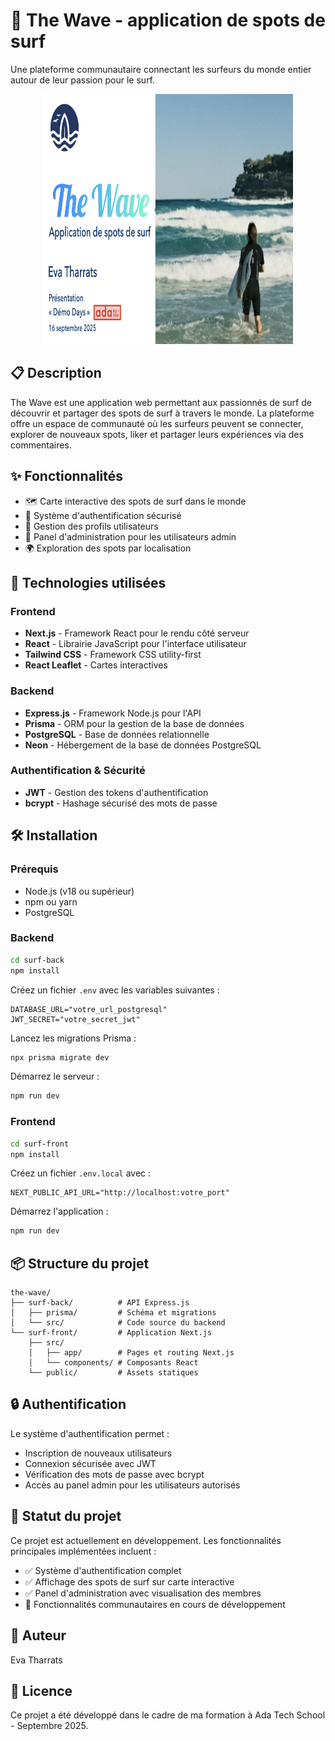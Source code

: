 # 🌊 The Wave - application de spots de surf

Une plateforme communautaire connectant les surfeurs du monde entier autour de leur passion pour le surf.

<p align="center">
<img src="the-wave.png" alt="visuel du site" width="400" height="400">
</p>

## 📋 Description

The Wave est une application web permettant aux passionnés de surf de découvrir et partager des spots de surf à travers le monde. La plateforme offre un espace de communauté où les surfeurs peuvent se connecter, explorer de nouveaux spots, liker et partager leurs expériences via des commentaires.

## ✨ Fonctionnalités

- 🗺️ Carte interactive des spots de surf dans le monde
- 👥 Système d'authentification sécurisé
- 🔐 Gestion des profils utilisateurs
- 👔 Panel d'administration pour les utilisateurs admin
- 🌍 Exploration des spots par localisation

## 🚀 Technologies utilisées

### Frontend

- **Next.js** - Framework React pour le rendu côté serveur
- **React** - Librairie JavaScript pour l'interface utilisateur
- **Tailwind CSS** - Framework CSS utility-first
- **React Leaflet** - Cartes interactives

### Backend

- **Express.js** - Framework Node.js pour l'API
- **Prisma** - ORM pour la gestion de la base de données
- **PostgreSQL** - Base de données relationnelle
- **Neon** - Hébergement de la base de données PostgreSQL

### Authentification & Sécurité

- **JWT** - Gestion des tokens d'authentification
- **bcrypt** - Hashage sécurisé des mots de passe

## 🛠️ Installation

### Prérequis

- Node.js (v18 ou supérieur)
- npm ou yarn
- PostgreSQL

### Backend

```bash
cd surf-back
npm install
```

Créez un fichier `.env` avec les variables suivantes :

```env
DATABASE_URL="votre_url_postgresql"
JWT_SECRET="votre_secret_jwt"
```

Lancez les migrations Prisma :

```bash
npx prisma migrate dev
```

Démarrez le serveur :

```bash
npm run dev
```

### Frontend

```bash
cd surf-front
npm install
```

Créez un fichier `.env.local` avec :

```env
NEXT_PUBLIC_API_URL="http://localhost:votre_port"
```

Démarrez l'application :

```bash
npm run dev
```

## 📦 Structure du projet

```
the-wave/
├── surf-back/          # API Express.js
│   ├── prisma/         # Schéma et migrations
│   └── src/            # Code source du backend
└── surf-front/         # Application Next.js
    ├── src/
    │   ├── app/        # Pages et routing Next.js
    │   └── components/ # Composants React
    └── public/         # Assets statiques
```

## 🔒 Authentification

Le système d'authentification permet :

- Inscription de nouveaux utilisateurs
- Connexion sécurisée avec JWT
- Vérification des mots de passe avec bcrypt
- Accès au panel admin pour les utilisateurs autorisés

## 🚧 Statut du projet

Ce projet est actuellement en développement. Les fonctionnalités principales implémentées incluent :

- ✅ Système d'authentification complet
- ✅ Affichage des spots de surf sur carte interactive
- ✅ Panel d'administration avec visualisation des membres
- 🚧 Fonctionnalités communautaires en cours de développement

## 👤 Auteur

Eva Tharrats

## 📄 Licence

Ce projet a été développé dans le cadre de ma formation à Ada Tech School - Septembre 2025.
